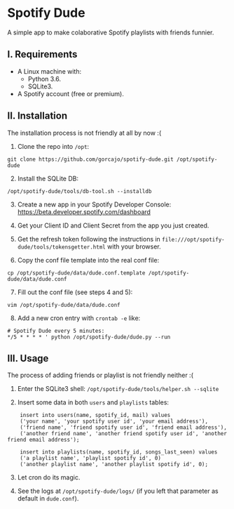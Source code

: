 # Spotify Dude

A simple app to make colaborative Spotify playlists with friends funnier.

## I. Requirements

- A Linux machine with:
    - Python 3.6.
    - SQLite3.
- A Spotify account (free or premium).

## II. Installation

The installation process is not friendly at all by now :(

1. Clone the repo into `/opt`:
```
git clone https://github.com/gorcajo/spotify-dude.git /opt/spotify-dude
```

2. Install the SQLite DB:
```
/opt/spotify-dude/tools/db-tool.sh --installdb
```

3. Create a new app in your Spotify Developer Console: https://beta.developer.spotify.com/dashboard

4. Get your Client ID and Client Secret from the app you just created.

5. Get the refresh token following the instructions in `file:///opt/spotify-dude/tools/tokensgetter.html` with your browser.

6. Copy the conf file template into the real conf file:
```
cp /opt/spotify-dude/data/dude.conf.template /opt/spotify-dude/data/dude.conf
```

7. Fill out the conf file (see steps 4 and 5):
```
vim /opt/spotify-dude/data/dude.conf
```

8. Add a new cron entry with `crontab -e` like:
```
# Spotify Dude every 5 minutes:
*/5 * * * * ' python /opt/spotify-dude/dude.py --run
```

## III. Usage

The process of adding friends or playlist is not friendly neither :(

1. Enter the SQLite3 shell: `/opt/spotify-dude/tools/helper.sh --sqlite`

2. Insert some data in both `users` and `playlists` tables:
```
    insert into users(name, spotify_id, mail) values
    ('your name', 'your spotify user id', 'your email address'),
    ('friend name', 'friend spotify user id', 'friend email address'),
    ('another friend name', 'another friend spotify user id', 'another friend email address');

    insert into playlists(name, spotify_id, songs_last_seen) values
    ('a playlist name', 'playlist spotify id', 0)
    ('another playlist name', 'another playlist spotify id', 0);
```

3. Let cron do its magic.

4. See the logs at `/opt/spotify-dude/logs/` (if you left that parameter as default in `dude.conf`).

